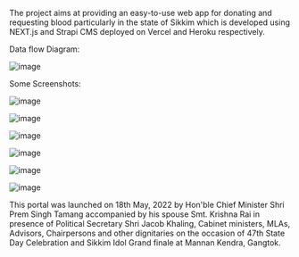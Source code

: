 The project aims at providing an easy-to-use web app for donating and requesting blood particularly in the state of Sikkim which is developed using NEXT.js and Strapi CMS deployed on Vercel and Heroku respectively.

Data flow Diagram:


![image](https://github.com/srijan-Git1247/SikkimBloodDonation-WebApp/assets/73276238/6f8c2501-e650-4974-9a66-89d5370c97c4)





Some Screenshots:

![image](https://github.com/srijan-Git1247/SikkimBloodDonation-WebApp/assets/73276238/a269970f-c10a-49f6-be83-0a2b2e903e3b)



![image](https://github.com/srijan-Git1247/SikkimBloodDonation-WebApp/assets/73276238/0fc2d3ac-209e-4578-9a17-fe0be51af22a)



![image](https://github.com/srijan-Git1247/SikkimBloodDonation-WebApp/assets/73276238/1f5cf420-4611-4ce7-ae66-cd17d7231e20)



![image](https://github.com/srijan-Git1247/SikkimBloodDonation-WebApp/assets/73276238/6faad1e8-276a-4534-bd67-4b96dd5f6296)


![image](https://github.com/srijan-Git1247/SikkimBloodDonation-WebApp/assets/73276238/f9c3fe70-0c06-4d2d-ac59-58532e0c580b)



![image](https://github.com/srijan-Git1247/SikkimBloodDonation-WebApp/assets/73276238/59b9831f-ca9e-47d0-847f-395198af7271)



This portal was launched on 18th May, 2022 by Hon'ble Chief Minister Shri Prem Singh Tamang accompanied by his spouse Smt. Krishna Rai in presence of Political Secretary Shri Jacob Khaling, Cabinet ministers, MLAs, Advisors, Chairpersons and other dignitaries on the occasion of 47th State Day Celebration and Sikkim Idol Grand finale at Mannan Kendra, Gangtok.




